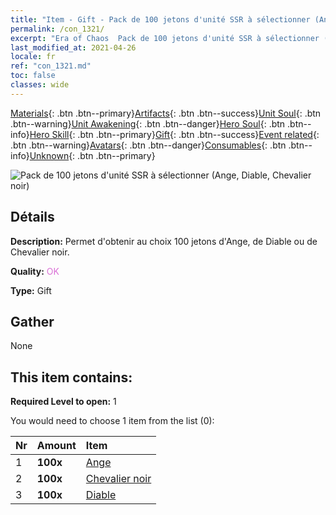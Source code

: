 ```yaml
---
title: "Item - Gift - Pack de 100 jetons d'unité SSR à sélectionner (Ange, Diable, Chevalier noir)"
permalink: /con_1321/
excerpt: "Era of Chaos  Pack de 100 jetons d'unité SSR à sélectionner (Ange, Diable, Chevalier noir)"
last_modified_at: 2021-04-26
locale: fr
ref: "con_1321.md"
toc: false
classes: wide
---
```

 [Materials](/ItemsFR/){: .btn .btn--primary}[Artifacts](/ItemsFR/Artifacts/){: .btn .btn--success}[Unit Soul](/ItemsFR/UnitSoul/){: .btn .btn--warning}[Unit Awakening](/ItemsFR/UnitAwakening/){: .btn .btn--danger}[Hero Soul](/ItemsFR/HeroSoul/){: .btn .btn--info}[Hero Skill](/ItemsFR/HeroSkill/){: .btn .btn--primary}[Gift](/ItemsFR/Gift/){: .btn .btn--success}[Event related](/ItemsFR/Events/){: .btn .btn--warning}[Avatars](/ItemsFR/Avatars/){: .btn .btn--danger}[Consumables](/ItemsFR/Consumables/){: .btn .btn--info}[Unknown](/ItemsFR/Unknown/){: .btn .btn--primary}

 ![Pack de 100 jetons d'unité SSR à sélectionner (Ange, Diable, Chevalier noir)](/images/t/i_907374.png)

## Détails
 **Description:** Permet d'obtenir au choix 100 jetons d'Ange, de Diable ou de Chevalier noir.

 **Quality:** <span style="color: #DA70D6">OK</span>

 **Type:** Gift

## Gather

  None

## This item contains:

 **Required Level to open:** 1

 You would need to choose 1 item from the list (0):

  | Nr | Amount |     Item    |
  |:---|:-------|:------------|
  | 1 |  **100x** | [Ange](/ItemsFR/unt_196/) |  | 
  | 2 |  **100x** | [Chevalier noir](/ItemsFR/unt_213/) |  | 
  | 3 |  **100x** | [Diable](/ItemsFR/unt_232/) |  | 
